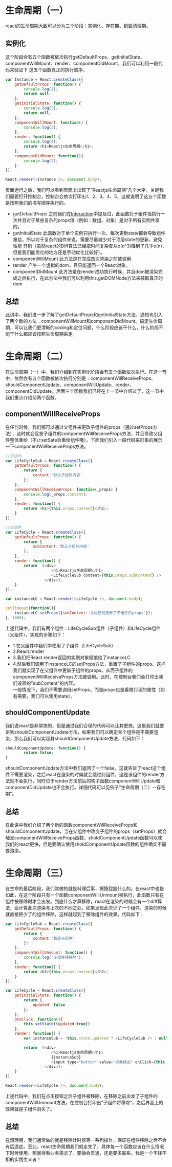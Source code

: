 # 生命周期（一）

react的生命周期大致可以分为三个阶段：实例化、存在期、销毁清理期。


## 实例化

这个阶段会有五个函数被依次执行getDefaultProps、getInitialState、componentWillMount、render、componentDidMount，我们可以利用一段代码来验证下
这五个函数真正的执行顺序。
```js
var Instance = React.createClass({
    getDefaultProps: function() {
    	console.log(1);
        return null;
    },
    getInitialState: function() {
		console.log(2);
        return null;
    },
    componentWillMount: function() {
    	console.log(3);
    },
    render: function() {
    	console.log(4);
    	return <h1>Reactjs生命周期</h1>;
    },
    componentDidMount: function(){
    	console.log(5);
    }
});

React.render(<Instance />, document.body);
```
页面运行之后，我们可以看到页面上出现了“Reactjs生命周期”几个大字，关键我们需要打开控制台，控制台会依次打印出1、2、3、4、5，这就说明了这五个函数是按照我们的书写顺序执行的。

* getDefaultProps 之前我们在[Interaction](https://github.com/swfbarhr/React-Together/tree/master/Interaction)中提及过，此函数对于组件指执行一次并且对于某些复杂的props值（例如：数组、对象）是对于所有实例共享的。
* getInitialState 此函数对于单个实例只执行一次，每次更新state都会导致组件重绘，所以对于复杂的组件来说，需要尽量减少对于顶层state的更新，避免性能
开销（虽然react的Diff算法已经把时间复杂度从o(n^3)降到了几乎o(n)，但是我们能优化的地方还是手动优化比较好）。
* componentWillMount 此方法是在完成首次渲染之前被调用
* render 产生一个虚拟的dom，且只能返回一个React对象。
* componentDidMount 此方法是在render成功执行时候，并且dom被渲染完成之后执行，在此方法中我们可以利用this.getDOMNode方法来获取真正的dom


## 总结

此讲中，我们进一步了解了getDefaultProps和getInitialState方法，通知也引入了两个新的方法：componentWillMount和componentDidMount。搞定生命周期，可以让我们更清晰的coding和定位问题，什么阶段应该干什么，什么阶段不能干什么都应该按照生命周期来走。


# 生命周期（二）

在生命周期（一）中，我们介绍到在实例化阶段会有五个函数依次执行。在这一节中，依然会有五个函数被依次执行分别是：componentWillReceiveProps、shouldComponentUpdate、componentWillUpdate、render、componentDidUpdate。后面三个函数我们已经在上一节中介绍过了，这一节中我们重点介绍前两个函数。


## componentWillReceiveProps

在任何时候，我们都可以通过父组件来更改子组件的props（通过setProps方法），这时就会促发子组件的componentWillReceiveProps方法，并且导致父组件整体重绘（不止setSate会重绘组件哦）。下面我们引入一段代码来形象的展示一下componentWillReceiveProps方法。
```js
//子组件
var LifeCycleSub = React.createClass({
    getDefaultProps: function() {
        return {
            content:'默认子组件内容'
        };
    },
    componentWillReceiveProps: function(_props) {
        console.log(_props.content);
    },
    render: function() {
        return <h2>{this.props.content}</h2>;
    }
});

//父组件
var LifeCycle = React.createClass({
    getDefaultProps: function() {
        return {
            subContent:'默认子组件内容'
        };
    },
    render: function() {
        return  (<div>
                    <h1>Reactjs生命周期</h1>
                    <LifeCycleSub content={this.props.subContent} />
                 </div>);
    }
});

var instanceLC = React.render(<LifeCycle />, document.body);

setTimeout(function(){
    instanceLC.setProps({subContent:'父组已经更改了子组件的props'});
}, 1000);
```
上述代码中，我们有两个组件：LifeCycleSub组件（子组件）和LifeCycle组件（父组件）。实现的步骤如下：
* 1.在父组件中我们中使用了子组件（LifeCycleSub）
* 2.React.render
* 3.我们把React.render返回的实例对象赋值给了instanceLC
* 4.然后我们调用了instanceLC的setProps方法，重置了子组件的props。这样我们就实现了在父组件中更新子组件的props，从而子组件的componentWillReceiveProps方法被调用。此时，在控制台我们会打印出我们设置的"subContent"的内容。   
一般情况下，我们不需要调用setProps，而是props也是看做只读的属性（如有需要，我们可以使用state）。


## shouldComponentUpdate

我们说react是非常快的，但是通过我们合理的代码可以让其更快。这里我们就要讲到shouldComponentUpdate方法，如果我们可以确定某个组件是不需要渲染，那么我们可以实现其shouldComponentUpdate方法，代码如下：
```js
shouldComponentUpdate: function() {
        return false;
}
```
shouldComponentUpdate方法中我们返回了一个false，这就告诉了react这个组件不需要渲染，之后react在渲染的时候就会跳过此组件，这是该组件的render方法就不会执行，同时位于render方法前后的钩子函数componentWillUpdate和componentDidUpdate也不会执行。详细代码可以见例子"生命周期（二）--存在期"。


## 总结

在此讲中我们介绍了两个新的函数componentWillReceiveProps和shouldComponentUpdate，当在父组件中改变子组件的props（setProps）就会触发componentWillReceiveProps函数，sholdComponentUpdate函数可以使我们的react更快，但是要确认使用sholdComponentUpdate函数的组件确实不需要渲染。


# 生命周期（三）

在生命的最后阶段，我们常做的就是料理后事，擦擦屁股什么的。在react中也是如此，在这个阶段只有一个函数componentWillUnmount被执行，此函数只有在组件被移除时才会出发。到底什么才算移除，react在渲染的时候会有一个diff算法，会计算此次渲染与上次的不同之处，如果发现此次少了一个组件，渲染的时候就直接把少了的组件移除，这样就起到了移除组件的效果。代码如下：
```js
var LifeCycleSub = React.createClass({
    getDefaultProps: function() {
        return {
            content:'我是子组件'
        };
    },
    componentWillUnmount: function() {
        console.log('子组件将移除');
    },
    render: function() {
        return <h2>{this.props.content}</h2>;
    }
});

var LifeCycle = React.createClass({
    getInitialState: function() {
        return {
            updated: false
        };
    },
    btnClick: function(){
        this.setState({updated:true})
    },
    render: function() {
        var instanceSub = !this.state.updated ? <LifeCycleSub /> : null;

        return  (<div>
                    <h1>Reactjs生命周期</h1>
                    {instanceSub}
                    <input type="button" value="点我移出" onClick={this.btnClick} />
                 </div>);
    }
});

React.render(<LifeCycle />, document.body);
```
上述代码中，我们在点击按钮之后子组件被移除，在移除之前出发了子组件的componentWillUnmount方法，在控制台打印出“子组件将移除”，之后界面上的效果就是子组件消失了。


## 总结

在清理期，我们通常做的就是移除计时器等一系列操作，保证在组件移除之后不会有后遗症。至此，react生命周期我们就走完了，具体每一个函数应该在什么情况下时候使用，那就得看业务需求了。要融会贯通，还是要多联系。我是一个不择不扣的实践主义者！